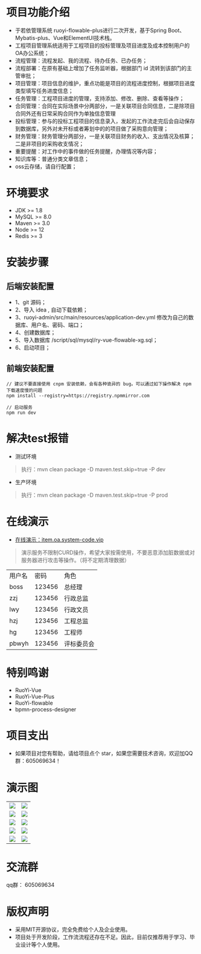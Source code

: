 # 项目功能介绍
* 于若依管理系统 ruoyi-flowable-plus进行二次开发，基于Spring Boot、Mybatis-plus、Vue和ElementUI技术栈。
* 工程项目管理系统适用于工程项目的投标管理及项目进度及成本控制用户的OA办公系统；
* 流程管理：流程发起、我的流程、待办任务、已办任务；
* 流程部署：在原有基础上增加了任务监听器，根据部门 id 流转到该部门的主管审批；
* 项目管理：项目信息的维护，重点功能是项目的流程进度控制，根据项目进度类型填写任务进度信息；
* 任务管理：工程项目进度的管理，支持添加、修改、删除、查看等操作；
* 合同管理：合同在实际场景中分两部分，一是关联项目合同信息，二是除项目合同外还有日常采购合同作为单独信息管理
* 投标管理：参与的投标工程项目的信息录入，发起的工作流走完后会自动保存到数据库，另外对未开标或者筹划中的的项目做了采购意向管理；
* 财务管理：财务管理分两部分，一是关联项目财务的收入、支出情况及核算；二是非项目的采购收支情况；
* 重要提醒：对工作中的事件做的任务提醒，办理情况等内容；
* 知识库等：普通分类文章信息；
* oss云存储，请自行配置；



# 环境要求
* JDK >= 1.8
* MySQL >= 8.0
* Maven >= 3.0
* Node >= 12
* Redis >= 3



# 安装步骤
## 后端安装配置
* 1、git 源码；
* 2、导入 idea , 自动下载依赖；
* 3、ruoyi-admin/src/main/resources/application-dev.yml 修改为自己的数据库、用户名、密码、端口；
* 4、创建数据库；
* 5、导入数据库 /script/sql/mysql/ry-vue-flowable-xg.sql；
* 6、启动项目；
## 前端安装配置

```agsl
// 建议不要直接使用 cnpm 安装依赖，会有各种诡异的 bug。可以通过如下操作解决 npm 下载速度慢的问题
npm install --registry=https://registry.npmmirror.com

// 启动服务
npm run dev
```



# 解决test报错
*  测试环境
> 执行：mvn clean package -D maven.test.skip=true -P dev

* 生产环境
> 执行：mvn clean package -D maven.test.skip=true -P prod

# 在线演示
* [在线演示：item.oa.system-code.vip](http://item.oa.system-code.vip)
> 演示服务不限制CURD操作，希望大家按需使用，不要恶意添加脏数据或对服务器进行攻击等操作。（将不定期清理数据）

<table>
 <tr>
<td>用户名</td>
<td>密码</td>
<td>角色</td>
</tr>
<tr>
<td>boss</td>
<td>123456</td>
<td>总经理</td>
</tr>
<tr>
<td>zzj</td>
<td>123456</td>
<td>行政总监</td>
</tr>
<tr>
<td>lwy</td>
<td>123456</td>
<td>行政文员</td>
</tr>
<tr>
<td>hzj</td>
<td>123456</td>
<td>工程总监</td>
</tr>
<tr>
<td>hg</td>
<td>123456</td>
<td>工程师</td>
</tr>
<tr>
<td>pbwyh</td>
<td>123456</td>
<td>评标委员会</td>
</tr>
</table>

# 特别鸣谢
* RuoYi-Vue
* RuoYi-Vue-Plus
* RuoYi-flowable
* bpmn-process-designer

# 项目支出
* 如果项目对您有帮助，请给项目点个 star，如果您需要技术咨询，欢迎加QQ群：605069634！

# 演示图

<table>
    <tr>
        <td><img src="https://oscimg.oschina.net/oscnet/up-6833234c2f34ca3350f46615a1d520299c1.png"/></td>
        <td><img src="https://oscimg.oschina.net/oscnet/up-8a9abf3099b0af576969f3bfa366d5bb097.png"/></td>
    </tr>
<tr>
        <td><img src="https://oscimg.oschina.net/oscnet/up-95ce7c1fb2da53363731717d81a6bd67855.png"/></td>
        <td><img src="https://oscimg.oschina.net/oscnet/up-eb22214324b947291865d1c838e7b6884b8.png"/></td>
    </tr>
<tr>
        <td><img src="https://oscimg.oschina.net/oscnet/up-f13cd5c2018bd08aade6012780f94f194ad.png"/></td>
        <td><img src="https://oscimg.oschina.net/oscnet/up-6c4cf60a4eb72086aca662782f28464ca77.png"/></td>
    </tr>

<tr>
        <td><img src="https://oscimg.oschina.net/oscnet/up-47a21c0231ded25461d170d84f49d6f2b3d.png"/></td>
        <td><img src="https://oscimg.oschina.net/oscnet/up-00d2f1ec7ef77592b3ca0cd96aaba0cb770.png"/></td>
    </tr>
<tr>
        <td><img src="https://oscimg.oschina.net/oscnet/up-e91e58070106cdbfb999ba7af6305ae5c0a.png"/></td>
        <td><img src="https://oscimg.oschina.net/oscnet/up-cf034ac32a683b111e9eab1860674455bd9.png"/></td>
    </tr>

   
</table>

# 交流群
qq群： 605069634


# 版权声明
* 采用MIT开源协议，完全免费给个人及企业使用。
* 项目处于开发阶段，工作流流程还存在不足。因此，目前仅推荐用于学习、毕业设计等个人使用。